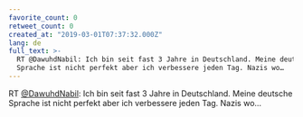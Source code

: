 ```yaml
---
favorite_count: 0
retweet_count: 0
created_at: "2019-03-01T07:37:32.000Z"
lang: de
full_text: >-
  RT @DawuhdNabil: Ich bin seit fast 3 Jahre in Deutschland. Meine deutsche
  Sprache ist nicht perfekt aber ich verbessere jeden Tag. Nazis wo…
---
```


RT [@DawuhdNabil](https://twitter.com/DawuhdNabil): Ich bin seit fast 3 Jahre in
Deutschland. Meine deutsche Sprache ist nicht perfekt aber ich verbessere jeden
Tag. Nazis wo…
